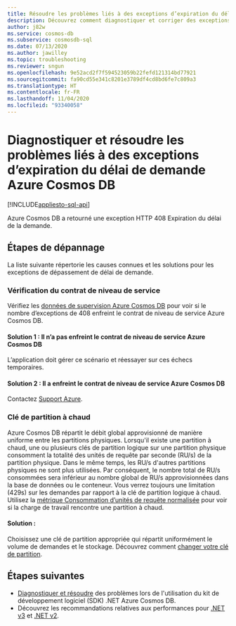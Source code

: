 ```yaml
---
title: Résoudre les problèmes liés à des exceptions d’expiration du délai de demande de service Azure Cosmos DB
description: Découvrez comment diagnostiquer et corriger des exceptions d’expiration du délai de demande de service Azure Cosmos DB.
author: j82w
ms.service: cosmos-db
ms.subservice: cosmosdb-sql
ms.date: 07/13/2020
ms.author: jawilley
ms.topic: troubleshooting
ms.reviewer: sngun
ms.openlocfilehash: 9e52acd2f7f594523059b22fefd121314bd77921
ms.sourcegitcommit: fa90cd55e341c8201e3789df4cd8bd6fe7c809a3
ms.translationtype: HT
ms.contentlocale: fr-FR
ms.lasthandoff: 11/04/2020
ms.locfileid: "93340058"
---
```

# <a name="diagnose-and-troubleshoot-azure-cosmos-db-request-timeout-exceptions"></a>Diagnostiquer et résoudre les problèmes liés à des exceptions d’expiration du délai de demande Azure Cosmos DB
[!INCLUDE[appliesto-sql-api](includes/appliesto-sql-api.md)]

Azure Cosmos DB a retourné une exception HTTP 408 Expiration du délai de la demande.

## <a name="troubleshooting-steps"></a>Étapes de dépannage
La liste suivante répertorie les causes connues et les solutions pour les exceptions de dépassement de délai de demande.

### <a name="check-the-sla"></a>Vérification du contrat de niveau de service
Vérifiez les [données de supervision Azure Cosmos DB](monitor-cosmos-db.md) pour voir si le nombre d’exceptions de 408 enfreint le contrat de niveau de service Azure Cosmos DB.

#### <a name="solution-1-it-didnt-violate-the-azure-cosmos-db-sla"></a>Solution 1 : Il n’a pas enfreint le contrat de niveau de service Azure Cosmos DB
L’application doit gérer ce scénario et réessayer sur ces échecs temporaires.

#### <a name="solution-2-it-did-violate-the-azure-cosmos-db-sla"></a>Solution 2 : Il a enfreint le contrat de niveau de service Azure Cosmos DB
Contactez [Support Azure](https://aka.ms/azure-support).
 
### <a name="hot-partition-key"></a>Clé de partition à chaud
Azure Cosmos DB répartit le débit global approvisionné de manière uniforme entre les partitions physiques. Lorsqu'il existe une partition à chaud, une ou plusieurs clés de partition logique sur une partition physique consomment la totalité des unités de requête par seconde (RU/s) de la partition physique. Dans le même temps, les RU/s d'autres partitions physiques ne sont plus utilisées. Par conséquent, le nombre total de RU/s consommées sera inférieur au nombre global de RU/s approvisionnées dans la base de données ou le conteneur. Vous verrez toujours une limitation (429s) sur les demandes par rapport à la clé de partition logique à chaud. Utilisez la [métrique Consommation d’unités de requête normalisée](monitor-normalized-request-units.md) pour voir si la charge de travail rencontre une partition à chaud. 

#### <a name="solution"></a>Solution :
Choisissez une clé de partition appropriée qui répartit uniformément le volume de demandes et le stockage. Découvrez comment [changer votre clé de partition](https://devblogs.microsoft.com/cosmosdb/how-to-change-your-partition-key/).

## <a name="next-steps"></a>Étapes suivantes
* [Diagnostiquer et résoudre](troubleshoot-dot-net-sdk.md) des problèmes lors de l'utilisation du kit de développement logiciel (SDK) .NET Azure Cosmos DB.
* Découvrez les recommandations relatives aux performances pour [.NET v3](performance-tips-dotnet-sdk-v3-sql.md) et [.NET v2](performance-tips.md).